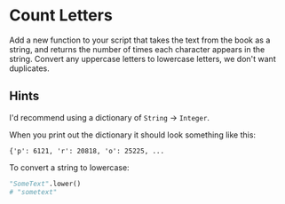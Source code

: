 # Count Letters

Add a new function to your script that takes the text from the book as a string, and returns the number of times each character appears in the string. Convert any uppercase letters to lowercase letters, we don't want duplicates.

## Hints

I'd recommend using a dictionary of `String` -> `Integer`.

When you print out the dictionary it should look something like this:

```
{'p': 6121, 'r': 20818, 'o': 25225, ...
```

To convert a string to lowercase:

```py
"SomeText".lower()
# "sometext"
```
